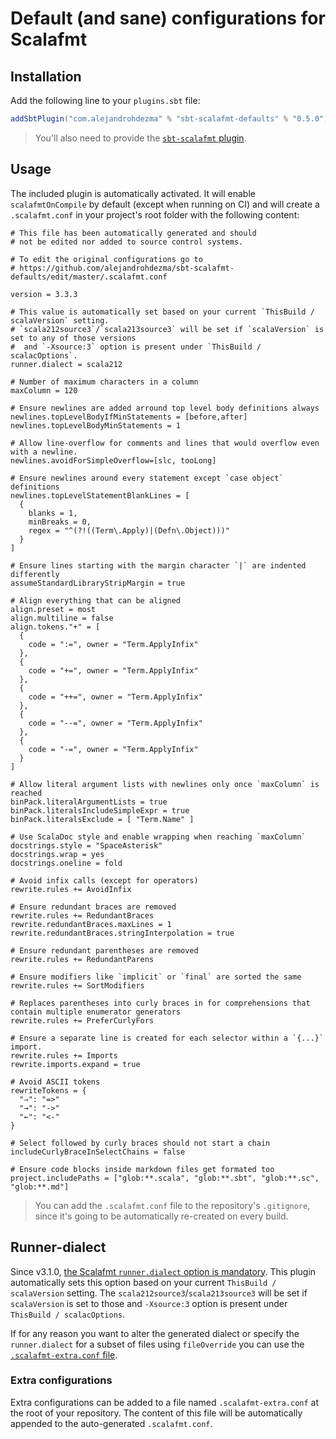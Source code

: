# Default (and sane) configurations for Scalafmt

## Installation

Add the following line to your `plugins.sbt` file:

```sbt
addSbtPlugin("com.alejandrohdezma" % "sbt-scalafmt-defaults" % "0.5.0")
```

> You'll also need to provide the [`sbt-scalafmt` plugin](https://github.com/scalameta/sbt-scalafmt).

## Usage

The included plugin is automatically activated. It will enable `scalafmtOnCompile` by default (except when running on CI) and will create a `.scalafmt.conf` in your project's root folder with the following content:

```hocon
# This file has been automatically generated and should
# not be edited nor added to source control systems.

# To edit the original configurations go to
# https://github.com/alejandrohdezma/sbt-scalafmt-defaults/edit/master/.scalafmt.conf

version = 3.3.3

# This value is automatically set based on your current `ThisBuild / scalaVersion` setting.
# `scala212source3`/`scala213source3` will be set if `scalaVersion` is set to any of those versions
#  and `-Xsource:3` option is present under `ThisBuild / scalacOptions`.
runner.dialect = scala212

# Number of maximum characters in a column
maxColumn = 120

# Ensure newlines are added arround top level body definitions always
newlines.topLevelBodyIfMinStatements = [before,after]
newlines.topLevelBodyMinStatements = 1

# Allow line-overflow for comments and lines that would overflow even with a newline.
newlines.avoidForSimpleOverflow=[slc, tooLong]

# Ensure newlines around every statement except `case object` definitions
newlines.topLevelStatementBlankLines = [
  {
    blanks = 1,
    minBreaks = 0,
    regex = "^(?!((Term\.Apply)|(Defn\.Object)))"
  }
]

# Ensure lines starting with the margin character `|` are indented differently
assumeStandardLibraryStripMargin = true

# Align everything that can be aligned
align.preset = most
align.multiline = false
align.tokens."+" = [
  {
    code = ":=", owner = "Term.ApplyInfix"
  },
  {
    code = "+=", owner = "Term.ApplyInfix"
  },
  {
    code = "++=", owner = "Term.ApplyInfix"
  },
  {
    code = "--=", owner = "Term.ApplyInfix"
  },
  {
    code = "-=", owner = "Term.ApplyInfix"
  }
]

# Allow literal argument lists with newlines only once `maxColumn` is reached
binPack.literalArgumentLists = true
binPack.literalsIncludeSimpleExpr = true
binPack.literalsExclude = [ "Term.Name" ]

# Use ScalaDoc style and enable wrapping when reaching `maxColumn`
docstrings.style = "SpaceAsterisk"
docstrings.wrap = yes
docstrings.oneline = fold

# Avoid infix calls (except for operators)
rewrite.rules += AvoidInfix

# Ensure redundant braces are removed
rewrite.rules += RedundantBraces
rewrite.redundantBraces.maxLines = 1
rewrite.redundantBraces.stringInterpolation = true

# Ensure redundant parentheses are removed
rewrite.rules += RedundantParens

# Ensure modifiers like `implicit` or `final` are sorted the same
rewrite.rules += SortModifiers

# Replaces parentheses into curly braces in for comprehensions that contain multiple enumerator generators
rewrite.rules += PreferCurlyFors

# Ensure a separate line is created for each selector within a `{...}` import.
rewrite.rules += Imports
rewrite.imports.expand = true

# Avoid ASCII tokens
rewriteTokens = {
  "⇒": "=>"
  "→": "->"
  "←": "<-"
}

# Select followed by curly braces should not start a chain
includeCurlyBraceInSelectChains = false

# Ensure code blocks inside markdown files get formated too
project.includePaths = ["glob:**.scala", "glob:**.sbt", "glob:**.sc", "glob:**.md"]
```

> You can add the `.scalafmt.conf` file to the repository's `.gitignore`, since it's going to be automatically re-created on every build.

## Runner-dialect

Since v3.1.0, [the Scalafmt `runner.dialect` option is mandatory](https://scalameta.org/scalafmt/docs/configuration.html#scala-dialects). This plugin automatically sets this option based on your current `ThisBuild / scalaVersion` setting. The `scala212source3`/`scala213source3` will be set if `scalaVersion` is set to those and `-Xsource:3` option is present under `ThisBuild / scalacOptions`.

If for any reason you want to alter the generated dialect or specify the `runner.dialect` for a subset of files using `fileOverride` you can use the [`.scalafmt-extra.conf` file](#extra-configurations).

### Extra configurations

Extra configurations can be added to a file named `.scalafmt-extra.conf` at the root of your repository. The content of this file will be automatically appended to the auto-generated `.scalafmt.conf`.
